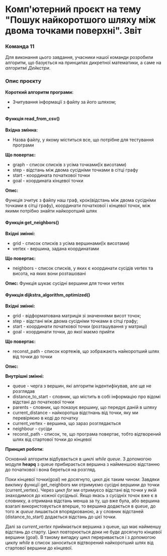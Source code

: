 # Комп'ютерний проєкт на тему "Пошук найкоротшого шляху між двома точками поверхні". Звіт
### Команда 11

Для виконання цього завдання, учасники нашої команди розробили алгоритм, що базується на принципах дикретної математики, а саме на *алгоритмі Дейкстри*. 

### Опис проєкту

**Короткий алгоритм програми:**
* Зчитування інформації з файлу за його шляхом;
* 

#### Функція read_from_csv()
**Вхідна змінна:**

* Назва файлу, у якому міститься все, що потрібне для тестування програми

**Що повертає:**

* graph - список списків з усіма точками(їх висотами)
* step - відстань між двома сусідніми точками в сітці графу
* start - координата початкової точки
* goal - координата кінцевої точки

**Опис:**

Функція зчитує з файлу наш граф, крок(відстань між двома сусідніми точками в сітці графу), координати початкової і кінцевої точок, між якими потрібно знайти найкоротший шлях


#### Функція get_neighbors()
**Вхідні змінні:**

* grid - список списків з усіма вершинами(їх висотами)
* vertex - вершина, задана координатами

**Що повертає:**

* neighbors - список списків, у яких є координати сусідів vertex та висота, на яких вони розташовані

**Опис:**
Функція шукає сусідні вершини для точки vertex

#### Функція dijkstra_algorithm_optimized()
**Вхідні змінні:**
* grid - відформатована матриція зі значеннями висот точок;
* step - відстані між двома сусідніми точками в сітці графу;
* start - координати початкової точки (розташування у матриці)
* goal - координати точки, до якої маємо прийти

**Що повертає:**
* reconst_path - список кортежів, що зображають найкоротший шлях від точки до точки

**Опис:**

**Внутрішні змінні:**
* queue - черга з вершин, які алгоритм індентифікував, але ще не розглядав
* distance_to_start - словник, що містить в собі інформацію про відомі відстані до початкової точки
* parents - словник, що показує вершину, що передує даній в шляху
* current_distance - найкоротша відстнань від точки, яку ми перевіряєио в коді до початку
* current_vertex - вершина, що зараз розглядається
* neighbour - сусіди
* reconst_path - список, те, що програма повертає, тобто відтворений шлях від стартової точки до кінцевої

**Принцип роботи:**

Основний алгоритм відбувається в циклі *while queue*.
З допомогою модуля **heapq** з queue прибирається вершина з найменшою відстанню до початкової і вона береться на розгляд.

Поки кінцевої точки(goal) не досягнуто, цикл діє таким чином:
Завдяки виклику функції get_neighbors ми отримуємо сусідні вершини до точки (current_vertex). 
Через цикл *for* ми отримуєсо відстані від точки у якій знаходимося до кожної сусідньої.
Якщо якась з сусідніх точок вже є в словнику, а отримана відстань менша за ту, що вже була, або вершина взагалі використовується вперше, то вершина додається в *queue*, до того ж *queue* лишається впорядкованою, а у словник відстаней (distance_to_start) додається відстань до цієї точки.

Далі за *current_vertex* приймається вершина з queue, що має найменшу відстань до старту. Цикл повторюється доки не буде досягнуто кінцевої вершини (goal). В такому випадку цикл переривається і з допомогою циклу *while* в список заноситься відтворений найкоротший шлях від стартової вершини до кінцевої.




